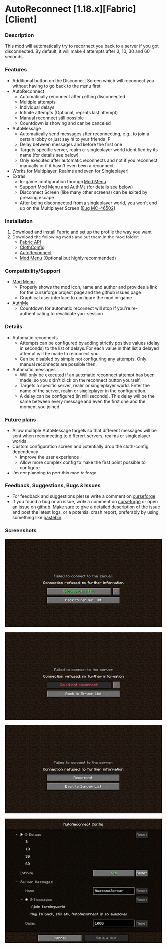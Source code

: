 # AutoReconnect [1.18.x][Fabric][Client]

### Description

This mod will automatically try to reconnect you back to a server if you got disconnected.
By default, it will make 4 attempts after 3, 10, 30 and 60 seconds.

### Features

* Additional button on the Disconnect Screen which will reconnect you without having to go back to the menu first
* AutoReconnect
  * Automatically reconnect after getting disconnected
  * Multiple attempts
  * Individual delays
  * Infinite attempts (Optional, repeats last attempt)
  * Manual reconnect still possible
  * Countdown is showing and can be canceled
* AutoMessage
  * Automatically send messages after reconnecting, e.g., to join a certain lobby or just say hi to your friends ;P
  * Delay between messages and before the first one
  * Targets specific server, realm or singleplayer world identified by its name (for details see below)
  * Only executed after automatic reconnects and not if you reconnect manually or if it hasn't even been a reconnect
* Works for Multiplayer, Realms and even for Singleplayer!
* Extras
  * In-game configuration through [Mod Menu](https://www.curseforge.com/minecraft/mc-mods/modmenu) 
  * Support [Mod Menu](https://www.curseforge.com/minecraft/mc-mods/modmenu) and [AuthMe](https://www.curseforge.com/minecraft/mc-mods/auth-me) (for details see below) 
  * Disconnect Screen (like many other screens) can be exited by pressing escape
  * After being disconnected from a singleplayer world, you won't end up on the Multiplayer Screen ([Bug MC-46502](https://bugs.mojang.com/browse/MC-45602)) 

### Installation

1. Download and install [Fabric](https://fabricmc.net/use/) and set up the profile the way you want
2. Download the following mods and put them in the mod folder:
   * [Fabric API](https://www.curseforge.com/minecraft/mc-mods/fabric-api)
   * [ClothConfig](https://www.curseforge.com/minecraft/mc-mods/cloth-config)
   * [AutoReconnect](https://www.curseforge.com/minecraft/mc-mods/autoreconnect)
   * [Mod Menu](https://www.curseforge.com/minecraft/mc-mods/modmenu) (Optional but highly recommended)

### Compatibility/Support

* [Mod Menu](https://www.curseforge.com/minecraft/mc-mods/modmenu)
  * Properly shows the mod icon, name and author
  and provides a link for the curseforge project page and the github issues page
  * Graphical user interface to configure the mod in-game
* [AuthMe](https://www.curseforge.com/minecraft/mc-mods/auth-me)
  * Countdown for automatic reconnect will stop if you're re-authenticating to revalidate your session

### Details

* Automatic reconnects
  * Attempts can be configured by adding strictly positive values (delay in seconds) to the list of delays. For each value in that list a delayed attempt will be made to reconnect you.
  * Can be disabled by simple not configuring any attempts. Only manual reconnects are possible then.
* Automatic messages
  * Will only be executed if an automatic reconnect attempt has been made, so you didn't click on the reconnect button yourself.
  * Targets a specific server, realm or singleplayer world. Enter the name of the server, realm or singleplayer in the configuration.
  * A delay can be configured (in milliseconds). This delay will be the same between every message and even the first one and the moment you joined.

### Future plans

* Allow multiple AutoMessage targets so that different messages will be sent when reconnecting to different servers, realms or singleplayer worlds
* Custom configuration screen and potentially drop the cloth-config dependency
  * Improve the user experience
  * Allow more complex config to make the first point possible to configure
* I'm _not_ planning to port this mod to forge

### Feedback, Suggestions, Bugs & Issues

* For feedback and suggestions please write a comment on [curseforge](https://www.curseforge.com/minecraft/mc-mods/autoreconnect)
* If you found a bug or an issue, write a comment on [curseforge](https://www.curseforge.com/minecraft/mc-mods/autoreconnect) or open an issue on [github](https://github.com/Bstn1802/AutoReconnect/issues). Make sure to give a detailed description of the issue and post the latest logs, or a potential crash report, preferably by using something like [pastebin](https://pastebin.com/).

### Screenshots

![countdown](screenshots/countdown.png)

![failed](screenshots/failed.png)

![manual](screenshots/manual.png)

![config](screenshots/config.png)
